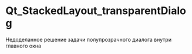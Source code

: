 # Qt_StackedLayout_transparentDialog
Недоделанное решение задачи полупрозрачного диалога внутри главного окна

